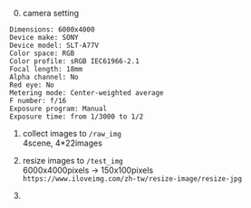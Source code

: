 0. camera setting
```
Dimensions: 6000x4000
Device make: SONY
Device model: SLT-A77V
Color space: RGB
Color profile: sRGB IEC61966-2.1
Focal length: 18mm
Alpha channel: No
Red eye: No
Metering mode: Center-weighted average
F number: f/16
Exposure program: Manual
Exposure time: from 1/3000 to 1/2
```
1. collect images to ```/raw_img```  
4scene, 4*22images  

2. resize images to ```/test_img```  
6000x4000pixels -> 150x100pixels   
```https://www.iloveimg.com/zh-tw/resize-image/resize-jpg```

3.
